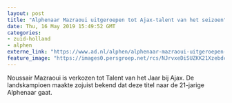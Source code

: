 ```yaml
---
layout: post
title: "Alphenaar Mazraoui uitgeroepen tot Ajax-talent van het seizoen"
date: Thu, 16 May 2019 15:49:52 GMT
categories: 
- zuid-holland 
- alphen 
externe_link: "https://www.ad.nl/alphen/alphenaar-mazraoui-uitgeroepen-tot-ajax-talent-van-het-seizoen~a70d9898/"
feature_image: "https://images0.persgroep.net/rcs/NJrvxeDiSUZKK21XzebdceiaOLs/diocontent/148212535/_fitwidth/400/?appId=21791a8992982cd8da851550a453bd7f&quality=0.7"
---
```


Noussair Mazraoui is verkozen tot Talent van het Jaar bij Ajax. De landskampioen maakte zojuist bekend dat deze titel naar de 21-jarige Alphenaar gaat.
